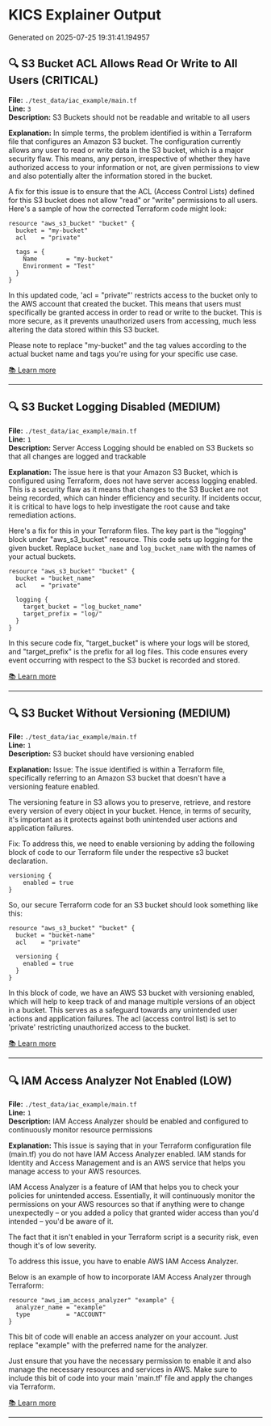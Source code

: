 # KICS Explainer Output

Generated on 2025-07-25 19:31:41.194957

## 🔍 S3 Bucket ACL Allows Read Or Write to All Users (CRITICAL)
**File:** `./test_data/iac_example/main.tf`  
**Line:** `3`  
**Description:** S3 Buckets should not be readable and writable to all users

**Explanation:** In simple terms, the problem identified is within a Terraform file that configures an Amazon S3 bucket. The configuration currently allows any user to read or write data in the S3 bucket, which is a major security flaw. This means, any person, irrespective of whether they have authorized access to your information or not, are given permissions to view and also potentially alter the information stored in the bucket.

A fix for this issue is to ensure that the ACL (Access Control Lists) defined for this S3 bucket does not allow "read" or "write" permissions to all users. Here's a sample of how the corrected Terraform code might look:

```hcl
resource "aws_s3_bucket" "bucket" {
  bucket = "my-bucket"
  acl    = "private"

  tags = {
    Name        = "my-bucket"
    Environment = "Test"
  }
}
```

In this updated code, 'acl = "private"' restricts access to the bucket only to the AWS account that created the bucket. This means that users must specifically be granted access in order to read or write to the bucket. This is more secure, as it prevents unauthorized users from accessing, much less altering the data stored within this S3 bucket.

Please note to replace "my-bucket" and the tag values according to the actual bucket name and tags you're using for your specific use case.

[📚 Learn more](https://registry.terraform.io/providers/hashicorp/aws/latest/docs/resources/s3_bucket)

---

## 🔍 S3 Bucket Logging Disabled (MEDIUM)
**File:** `./test_data/iac_example/main.tf`  
**Line:** `1`  
**Description:** Server Access Logging should be enabled on S3 Buckets so that all changes are logged and trackable

**Explanation:** The issue here is that your Amazon S3 Bucket, which is configured using Terraform, does not have server access logging enabled. This is a security flaw as it means that changes to the S3 Bucket are not being recorded, which can hinder efficiency and security. If incidents occur, it is critical to have logs to help investigate the root cause and take remediation actions.

Here's a fix for this in your Terraform files. The key part is the "logging" block under "aws_s3_bucket" resource. This code sets up logging for the given bucket. Replace `bucket_name` and `log_bucket_name` with the names of your actual buckets.

```hcl
resource "aws_s3_bucket" "bucket" {
  bucket = "bucket_name"
  acl    = "private"

  logging {
    target_bucket = "log_bucket_name"
    target_prefix = "log/"
  }
}
```
In this secure code fix, "target_bucket" is where your logs will be stored, and "target_prefix" is the prefix for all log files. This code ensures every event occurring with respect to the S3 bucket is recorded and stored.

[📚 Learn more](https://registry.terraform.io/providers/hashicorp/aws/latest/docs/resources/s3_bucket)

---

## 🔍 S3 Bucket Without Versioning (MEDIUM)
**File:** `./test_data/iac_example/main.tf`  
**Line:** `1`  
**Description:** S3 bucket should have versioning enabled

**Explanation:** Issue:
The issue identified is within a Terraform file, specifically referring to an Amazon S3 bucket that doesn't have a versioning feature enabled. 

The versioning feature in S3 allows you to preserve, retrieve, and restore every version of every object in your bucket. Hence, in terms of security, it's important as it protects against both unintended user actions and application failures. 

Fix: 
To address this, we need to enable versioning by adding the following block of code to our Terraform file under the respective s3 bucket declaration.

```
versioning {
    enabled = true
}
```
So, our secure Terraform code for an S3 bucket should look something like this:

```hcl
resource "aws_s3_bucket" "bucket" {
  bucket = "bucket-name"
  acl    = "private"

  versioning {
    enabled = true
  }
}
```
In this block of code, we have an AWS S3 bucket with versioning enabled, which will help to keep track of and manage multiple versions of an object in a bucket. This serves as a safeguard towards any unintended user actions and application failures. The acl (access control list) is set to 'private' restricting unauthorized access to the bucket.

[📚 Learn more](https://registry.terraform.io/providers/hashicorp/aws/latest/docs/resources/s3_bucket#versioning)

---

## 🔍 IAM Access Analyzer Not Enabled (LOW)
**File:** `./test_data/iac_example/main.tf`  
**Line:** `1`  
**Description:** IAM Access Analyzer should be enabled and configured to continuously monitor resource permissions

**Explanation:** This issue is saying that in your Terraform configuration file (main.tf) you do not have IAM Access Analyzer enabled. IAM stands for Identity and Access Management and is an AWS service that helps you manage access to your AWS resources.

IAM Access Analyzer is a feature of IAM that helps you to check your policies for unintended access. Essentially, it will continuously monitor the permissions on your AWS resources so that if anything were to change unexpectedly – or you added a policy that granted wider access than you'd intended – you'd be aware of it.

The fact that it isn't enabled in your Terraform script is a security risk, even though it's of low severity. 

To address this issue, you have to enable AWS IAM Access Analyzer.

Below is an example of how to incorporate IAM Access Analyzer through Terraform:

```hcl
resource "aws_iam_access_analyzer" "example" {
  analyzer_name = "example"
  type          = "ACCOUNT"
}
```

This bit of code will enable an access analyzer on your account. Just replace "example" with the preferred name for the analyzer.

Just ensure that you have the necessary permission to enable it and also manage the necessary resources and services in AWS. Make sure to include this bit of code into your main 'main.tf' file and apply the changes via Terraform.

[📚 Learn more](https://registry.terraform.io/providers/hashicorp/aws/latest/docs/resources/accessanalyzer_analyzer)

---

